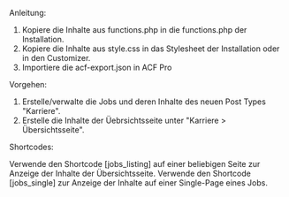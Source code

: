 Anleitung:

1. Kopiere die Inhalte aus functions.php in die functions.php der Installation.
2. Kopiere die Inhalte aus style.css in das Stylesheet der Installation oder in den Customizer.
3. Importiere die acf-export.json in ACF Pro

Vorgehen:

1. Erstelle/verwalte die Jobs und deren Inhalte des neuen Post Types "Karriere".
2. Erstelle die Inhalte der Üebrsichtsseite unter "Karriere > Übersichtsseite".

Shortcodes:

Verwende den Shortcode [jobs_listing] auf einer beliebigen Seite zur Anzeige der Inhalte der Übersichtsseite.
Verwende den Shortcode [jobs_single] zur Anzeige der Inhalte auf einer Single-Page eines Jobs.
